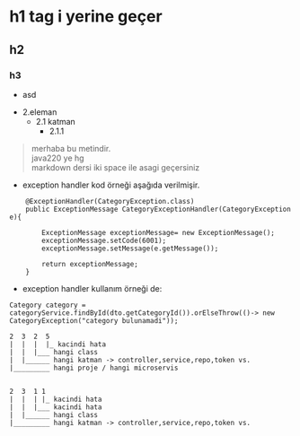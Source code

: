 # h1 tag i yerine geçer
## h2
### h3
- asd
* 2.eleman
  * 2.1 katman
    * 2.1.1

> merhaba bu metindir.  
> java220 ye hg  
> markdown dersi
> iki space ile asagi geçersiniz


* exception handler kod örneği aşağıda verilmişir.

```
    @ExceptionHandler(CategoryException.class)
    public ExceptionMessage CategoryExceptionHandler(CategoryException e){

        ExceptionMessage exceptionMessage= new ExceptionMessage();
        exceptionMessage.setCode(6001);
        exceptionMessage.setMessage(e.getMessage());

        return exceptionMessage;
    }
 ```

* exception handler kullanım örneği de:  

` Category category = categoryService.findById(dto.getCategoryId()).orElseThrow(()-> new CategoryException("category bulunamadi")); `

```
2  3  2  5
|  |  |  |_ kacindi hata
|  |  |___ hangi class
|  |______ hangi katman -> controller,service,repo,token vs.
|_________ hangi proje / hangi microservis

```


```

2  3  1 1
|  |  | |_ kacindi hata
|  |  |___ kacindi hata
|  |______ hangi class
|_________ hangi katman -> controller,service,repo,token vs.

```